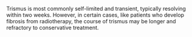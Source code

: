 Trismus is most commonly self-limited and transient, typically resolving within two weeks. However, in certain cases, like patients who develop fibrosis from radiotherapy, the course of trismus may be longer and refractory to conservative treatment.